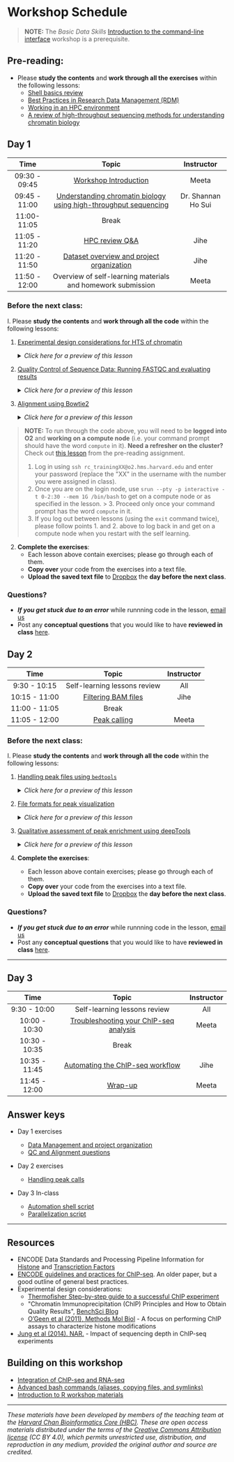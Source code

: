 # Workshop Schedule

> **NOTE:** The *Basic Data Skills* [Introduction to the command-line interface](https://hbctraining.github.io/Intro-to-shell-flipped/schedule/) workshop is a prerequisite.


## Pre-reading:

* Please **study the contents** and **work through all the exercises** within the following lessons:
  * [Shell basics review](https://hbctraining.github.io/Intro-to-rnaseq-hpc-salmon-flipped/lessons/shell_review.html)
  * [Best Practices in Research Data Management (RDM)](https://hbctraining.github.io/Intro-to-rnaseq-hpc-salmon-flipped/lessons/04a_data_organization.html)
  * [Working in an HPC environment](https://hbctraining.github.io/Intro-to-rnaseq-hpc-salmon-flipped/lessons/working_on_HPC_noExercises.html)
  * [A review of high-throughput sequencing methods for understanding chromatin biology](../lessons/01a_Understanding_chromatin_with_HTS.md)
  
  
## Day 1

| Time |  Topic  | Instructor |
|:-----------:|:----------:|:--------:|
| 09:30 - 09:45 | [Workshop Introduction](https://github.com/hbctraining/Intro-to-ChIPseq-flipped/blob/main/lectures/Intro_to_workshop_Nov2022.pdf) | Meeta |
| 09:45 - 11:00 | [Understanding chromatin biology using high-throughput sequencing](https://github.com/hbctraining/Intro-to-ChIPseq-flipped/blob/main/lectures/Introduction_to_ChIP-seq_2022.pdf) | Dr. Shannan Ho Sui |
| 11:00- 11:05 | Break|  |
| 11:05 - 11:20 | [HPC review Q&A](https://hbctraining.github.io/Intro-to-rnaseq-hpc-salmon-flipped/lessons/working_on_HPC_noExercises.html) | Jihe |
| 11:20 - 11:50 | [Dataset overview and project organization](../lessons/02_dataset_and_project_setup.md) | Jihe |
| 11:50 - 12:00 | Overview of self-learning materials and homework submission | Meeta|



### Before the next class:

I. Please **study the contents** and **work through all the code** within the following lessons:
   1. [Experimental design considerations for HTS of chromatin](../lessons/01b_experimental_design_considerations.md)
      <details>
       <summary><i>Click here for a preview of this lesson</i></summary>
         <br>Before you begin thinking about performing the experiment, it is important to plan for it and choose a protocol that is best suited for you. There are many things to consider depending on the cells you are working with, and your protein of interest. <br><br>In this lesson, we will:<br>
             - Highlight the experimental design considerations for ChIP-seq and compare and contrast with CUT&RUN and ATAC-seq<br>
             - Highlight the sequencing considerations for each methods listed above<br><br>
        </details>
   

   2. [Quality Control of Sequence Data: Running FASTQC and evaluating results](../lessons/03_QC_FASTQC.md)
      <details>
       <summary><i>Click here for a preview of this lesson</i></summary>
         <br>The first step of most NGS analyses is to evaluate the quality of your sequencing reads. <br><br>In this lesson you will explore:<br>
            - The FASTQC software, and how to run it on your raw sequencing data<br>
            - The HTML report that is returned from FASTQC and how to interepret the different plots<br><br>
        </details>
        
   3. [Alignment using Bowtie2](../lessons/04_alignment_using_bowtie2.md)
      <details>
       <summary><i>Click here for a preview of this lesson</i></summary>
         <br>The next step is taking our high quality reads and figuring out where in the genome the originated from. In theory this seems like a simple task, but in practice it is quite challenging. <br><br>In this lesson you will cover:<br>
            - The Bowtie2 software, a popular tool for aligning DNA sequence reads<br>
            - Alignment file formats<br>
            - How to run your alignment as a job on the cluster<br><br>
        </details>


> **NOTE:** To run through the code above, you will need to be **logged into O2** and **working on a compute node** (i.e. your command prompt should have the word `compute` in it). **Need a refresher on the cluster?** Check out [this lesson](https://hbctraining.github.io/Intro-to-rnaseq-hpc-salmon-flipped/lessons/working_on_HPC_noExercises.html) from the pre-reading assignment.
> 1. Log in using `ssh rc_trainingXX@o2.hms.harvard.edu` and enter your password (replace the "XX" in the username with the number you were assigned in class). 
> 2. Once you are on the login node, use `srun --pty -p interactive -t 0-2:30 --mem 1G /bin/bash` to get on a compute node or as specified in the lesson. > 3. Proceed only once your command prompt has the word `compute` in it.
> 4. If you log out between lessons (using the `exit` command twice), please follow points 1. and 2. above to log back in and get on a compute node when you restart with the self learning.
>

2. **Complete the exercises**:
   * Each lesson above contain exercises; please go through each of them.
   * **Copy over** your code from the exercises into a text file. 
   * **Upload the saved text file** to [Dropbox](https://www.dropbox.com/request/s6KCYi4HaZe2XqfaZ1FT) the **day before the next class**.

### Questions?
* ***If you get stuck due to an error*** while runnning code in the lesson, [email us](mailto:hbctraining@hsph.harvard.edu) 
* Post any **conceptual questions** that you would like to have **reviewed in class** [here](https://pollev.com/discourses/VTmNdeWVXhzTcWOzZvSPu/respond).

## Day 2

| Time |  Topic  | Instructor |
|:-----------:|:----------:|:--------:|
| 9:30 - 10:15 | Self-learning lessons review |  All |
| 10:15 - 11:00 | [Filtering BAM files](../lessons/05_filtering_BAM_files.md) | Jihe |
| 11:00 - 11:05 | Break|  |
| 11:05 - 12:00 | [Peak calling](../lessons/06_peak_calling_macs.md) | Meeta |

### Before the next class:

I. Please **study the contents** and **work through all the code** within the following lessons:
   1. [Handling peak files using `bedtools`](../lessons/07_handling_peaks_bedtools.md)
      <details>
       <summary><i>Click here for a preview of this lesson</i></summary>
         <br>Now that we have called peaks for each of our samples, it's time to look at the output. The output of MACS2 includes various files, with the narrowPeak file being the most important for interpretation. <br><br>In this lesson you will cover:<br>
             - The basics of the BED file format (and how it extends to narrowPeak files)<br>
             - The bedtools suite of tools<br>
             - Filtering and intersecting BED files <br><br>
        </details>
   
   2. [File formats for peak visualization](../lessons/08_creating_bigwig_files.md)
      <details>
       <summary><i>Click here for a preview of this lesson</i></summary>
         <br>ChIP-seq data is best evaluated by visualizing peaks. However, in order to do so we require the appropriate file formats.
         <br><br>In this lesson you will:<br>
            - Learn about different file formats for peak visualization<br>
            - Create bigWig files<br><br>
         </details>

   3. [Qualitative assessment of peak enrichment using deepTools](../lessons/09_data_visualization.md)
      <details>
       <summary><i>Click here for a preview of this lesson</i></summary>
         <br>An exciting component of ChIP-seq analysis is to be able to visualize your results, and gain some biologically meaningful insight. This may in turn generate hypothesis for you to further explore with your data!  <br><br>In this lesson you will learn:<br>
            - How to use deepTools to create heatmaps and profile plots<br>
            - To ask questions about your data and find answers through visualization<br><br>
        </details>



2. **Complete the exercises**:
   * Each lesson above contain exercises; please go through each of them.
   * **Copy over** your code from the exercises into a text file. 
   * **Upload the saved text file** to [Dropbox](https://www.dropbox.com/request/XjLfMVNh5FUWA7Q6K7tX) the **day before the next class**.

### Questions?
* ***If you get stuck due to an error*** while runnning code in the lesson, [email us](mailto:hbctraining@hsph.harvard.edu) 
* Post any **conceptual questions** that you would like to have **reviewed in class** [here](https://pollev.com/discourses/VTmNdeWVXhzTcWOzZvSPu/respond).

***

## Day 3

| Time |  Topic  | Instructor |
|:-----------:|:----------:|:--------:|
| 9:30 - 10:00 | Self-learning lessons review | All |
| 10:00 - 10:30 | [Troubleshooting your ChIP-seq analysis](../lessons/troubleshooting_chipseq_partI.md) | Meeta |
| 10:30 - 10:35 | Break|  |
| 10:35 - 11:45 | [Automating the ChIP-seq workflow](../lessons/10_automation_new.md) | Jihe |
| 11:45 - 12:00 | [Wrap-up](../lectures/Wrap-up_new.pdf) | Meeta |


## Answer keys

* Day 1 exercises 
  * [Data Management and project organization](../homework/Day1_readme_answerkey.md)
  * [QC and Alignment questions](../homework/Day1_answer_key.md)

* Day 2 exercises 
  * [Handling peak calls](../homework/Day2_answer_key.md)

* Day 3 In-class 
  * [Automation shell script](../homework/chipseq_analysis_on_input_file.sh)
  * [Parallelization script](../homework/chipseq_run_allfiles.sh)

***

## Resources
* ENCODE Data Standards and Processing Pipeline Information for [Histone](https://www.encodeproject.org/chip-seq/histone/) and [Transcription Factors](https://www.encodeproject.org/chip-seq/transcription_factor/)
* [ENCODE guidelines and practices for ChIP-seq](https://www.ncbi.nlm.nih.gov/pmc/articles/PMC3431496/). An older paper, but a good outline of general best practices.
* Experimental design considerations:
    * [Thermofisher Step-by-step guide to a successful ChIP experiment](https://www.thermofisher.com/us/en/home/life-science/antibodies/antibodies-learning-center/antibodies-resource-library/antibody-application-notes/step-by-step-guide-successful-chip-assays.html)
    * "Chromatin Immunoprecipitation (ChIP) Principles and How to Obtain Quality Results", [BenchSci Blog](https://blog.benchsci.com/chromatin-immunoprecipitation-chip-principles-and-how-to-obtain-quality-results)
    * [O’Geen et al (2011), Methods Mol Biol](https://pubmed.ncbi.nlm.nih.gov/21913086/) - A focus on performing ChIP assays to characterize histone modifications
* [Jung et al (2014). NAR.](https://academic.oup.com/nar/article/42/9/e74/1248114) - Impact of sequencing depth in ChIP-seq experiments 



## Building on this workshop
* [Integration of ChIP-seq and RNA-seq](../lessons/integrating_rna-seq_and_chip-seq.md)
* [Advanced bash commands (aliases, copying files, and symlinks)](https://hbctraining.github.io/Intro-to-rnaseq-hpc-salmon-flipped/lessons/more_bash_cluster.html)
* [Introduction to R workshop materials](https://hbctraining.github.io/Intro-to-R-flipped/#lessons) 


***

*These materials have been developed by members of the teaching team at the [Harvard Chan Bioinformatics Core (HBC)](http://bioinformatics.sph.harvard.edu/). These are open access materials distributed under the terms of the [Creative Commons Attribution license](https://creativecommons.org/licenses/by/4.0/) (CC BY 4.0), which permits unrestricted use, distribution, and reproduction in any medium, provided the original author and source are credited.*
